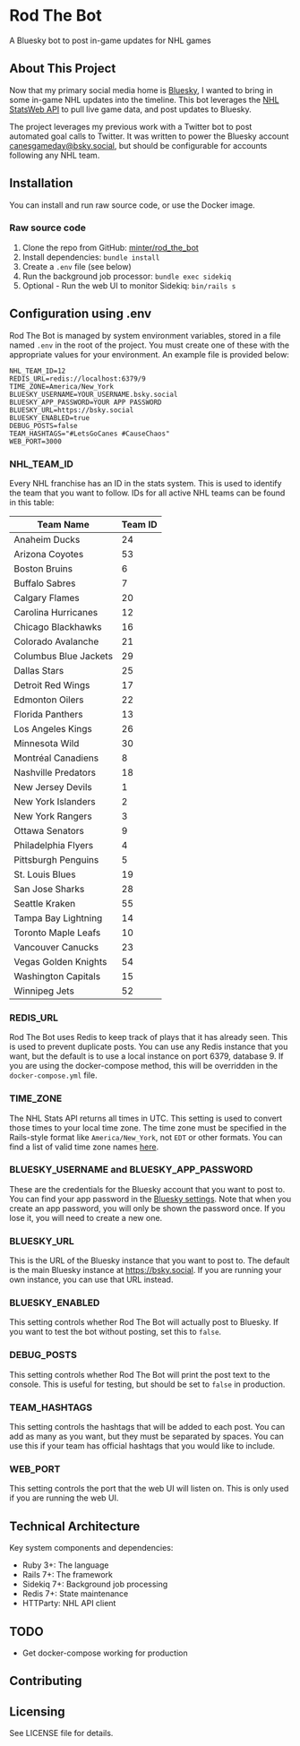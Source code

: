 # Rod The Bot

A Bluesky bot to post in-game updates for NHL games

## About This Project

Now that my primary social media home is [Bluesky](https://bsky.app), I wanted to bring in some in-game NHL updates into the timeline. This bot leverages the [NHL StatsWeb API](https://gitlab.com/dword4/nhlapi) to pull live game data, and post updates to Bluesky.

The project leverages my previous work with a Twitter bot to post automated goal calls to Twitter. It was written to power the Bluesky account [canesgameday@bsky.social](https://bsky.app/profile/canesgameday.bsky.social), but should be configurable for accounts following any NHL team.

## Installation

You can install and run raw source code, or use the Docker image.

### Raw source code

1. Clone the repo from GitHub: [minter/rod_the_bot](https://github.com/minter/rod_the_bot)
2. Install dependencies: `bundle install`
3. Create a `.env` file (see below)
4. Run the background job processor: `bundle exec sidekiq`
5. Optional - Run the web UI to monitor Sidekiq: `bin/rails s`

## Configuration using .env

Rod The Bot is managed by system environment variables, stored in a file named `.env` in the root of the project. You must create one of these with the appropriate values for your environment. An example file is provided below:

```
NHL_TEAM_ID=12
REDIS_URL=redis://localhost:6379/9
TIME_ZONE=America/New_York
BLUESKY_USERNAME=YOUR_USERNAME.bsky.social
BLUESKY_APP_PASSWORD=YOUR APP PASSWORD
BLUESKY_URL=https://bsky.social
BLUESKY_ENABLED=true
DEBUG_POSTS=false
TEAM_HASHTAGS="#LetsGoCanes #CauseChaos"
WEB_PORT=3000
```

### NHL_TEAM_ID

Every NHL franchise has an ID in the stats system. This is used to identify the team that you want to follow. IDs for all active NHL teams can be found in this table:

| Team Name             | Team ID |
| --------------------- | ------- |
| Anaheim Ducks         | 24      |
| Arizona Coyotes       | 53      |
| Boston Bruins         | 6       |
| Buffalo Sabres        | 7       |
| Calgary Flames        | 20      |
| Carolina Hurricanes   | 12      |
| Chicago Blackhawks    | 16      |
| Colorado Avalanche    | 21      |
| Columbus Blue Jackets | 29      |
| Dallas Stars          | 25      |
| Detroit Red Wings     | 17      |
| Edmonton Oilers       | 22      |
| Florida Panthers      | 13      |
| Los Angeles Kings     | 26      |
| Minnesota Wild        | 30      |
| Montréal Canadiens    | 8       |
| Nashville Predators   | 18      |
| New Jersey Devils     | 1       |
| New York Islanders    | 2       |
| New York Rangers      | 3       |
| Ottawa Senators       | 9       |
| Philadelphia Flyers   | 4       |
| Pittsburgh Penguins   | 5       |
| St. Louis Blues       | 19      |
| San Jose Sharks       | 28      |
| Seattle Kraken        | 55      |
| Tampa Bay Lightning   | 14      |
| Toronto Maple Leafs   | 10      |
| Vancouver Canucks     | 23      |
| Vegas Golden Knights  | 54      |
| Washington Capitals   | 15      |
| Winnipeg Jets         | 52      |

### REDIS_URL

Rod The Bot uses Redis to keep track of plays that it has already seen. This is used to prevent duplicate posts. You can use any Redis instance that you want, but the default is to use a local instance on port 6379, database 9. If you are using the docker-compose method, this will be overridden in the `docker-compose.yml` file.

### TIME_ZONE

The NHL Stats API returns all times in UTC. This setting is used to convert those times to your local time zone. The time zone must be specified in the Rails-style format like `America/New_York`, not `EDT` or other formats. You can find a list of valid time zone names [here](https://api.rubyonrails.org/classes/ActiveSupport/TimeZone.html).

### BLUESKY_USERNAME and BLUESKY_APP_PASSWORD

These are the credentials for the Bluesky account that you want to post to. You can find your app password in the [Bluesky settings](https://bsky.social/settings/apps). Note that when you create an app password, you will only be shown the password once. If you lose it, you will need to create a new one.

### BLUESKY_URL

This is the URL of the Bluesky instance that you want to post to. The default is the main Bluesky instance at https://bsky.social. If you are running your own instance, you can use that URL instead.

### BLUESKY_ENABLED

This setting controls whether Rod The Bot will actually post to Bluesky. If you want to test the bot without posting, set this to `false`.

### DEBUG_POSTS

This setting controls whether Rod The Bot will print the post text to the console. This is useful for testing, but should be set to `false` in production.

### TEAM_HASHTAGS

This setting controls the hashtags that will be added to each post. You can add as many as you want, but they must be separated by spaces. You can use this if your team has official hashtags that you would like to include.

### WEB_PORT

This setting controls the port that the web UI will listen on. This is only used if you are running the web UI.
  
## Technical Architecture

Key system components and dependencies:
* Ruby 3+: The language
* Rails 7+: The framework
* Sidekiq 7+: Background job processing
* Redis 7+: State maintenance
* HTTParty: NHL API client

## TODO
* Get docker-compose working for production

## Contributing

## Licensing

See LICENSE file for details.
